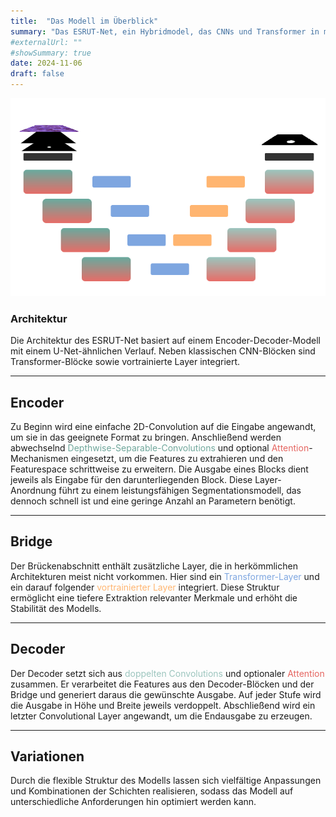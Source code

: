 ```yaml
---
title:  "Das Modell im Überblick"
summary: "Das ESRUT-Net, ein Hybridmodel, das CNNs und Transformer in medizinisches ein Segmentationsmodell verschmilzt."
#externalUrl: ""
#showSummary: true
date: 2024-11-06
draft: false
---
```


![Das ESRUT-Net](https://raw.githubusercontent.com/LorenzRutkevich/SHIFT-Doku/refs/heads/images/images/Eff-ResSepNet.drawio.png)  

### Architektur

Die Architektur des ESRUT-Net basiert auf einem Encoder-Decoder-Modell mit einem U-Net-ähnlichen Verlauf. Neben klassischen CNN-Blöcken sind Transformer-Blöcke sowie vortrainierte Layer integriert.

---

## Encoder

Zu Beginn wird eine einfache 2D-Convolution auf die Eingabe angewandt, um sie in das geeignete Format zu bringen. Anschließend werden abwechselnd <span style="color: #6fa79b;">Depthwise-Separable-Convolutions</span> und optional <span style="color: #e56661;">Attention</span>-Mechanismen eingesetzt, um die Features zu extrahieren und den Featurespace schrittweise zu erweitern. Die Ausgabe eines Blocks dient jeweils als Eingabe für den darunterliegenden Block. Diese Layer-Anordnung führt zu einem leistungsfähigen Segmentationsmodell, das dennoch schnell ist und eine geringe Anzahl an Parametern benötigt.

---

## Bridge

Der Brückenabschnitt enthält zusätzliche Layer, die in herkömmlichen Architekturen meist nicht vorkommen. Hier sind ein <span style="color: #7ea6e0;">Transformer-Layer</span> und ein darauf folgender <span style="color: #ffb570;">vortrainierter Layer</span> integriert. Diese Struktur ermöglicht eine tiefere Extraktion relevanter Merkmale und erhöht die Stabilität des Modells.

---

## Decoder

Der Decoder setzt sich aus <span style="color: #9cc5be;">doppelten Convolutions</span> und optionaler <span style="color: #e56661;">Attention</span> zusammen. Er verarbeitet die Features aus den Decoder-Blöcken und der Bridge und generiert daraus die gewünschte Ausgabe. Auf jeder Stufe wird die Ausgabe in Höhe und Breite jeweils verdoppelt. Abschließend wird ein letzter Convolutional Layer angewandt, um die Endausgabe zu erzeugen.

---

## Variationen

Durch die flexible Struktur des Modells lassen sich vielfältige Anpassungen und Kombinationen der Schichten realisieren, sodass das Modell auf unterschiedliche Anforderungen hin optimiert werden kann.
